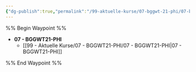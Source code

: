 ```yaml
---
{"dg-publish":true,"permalink":"/99-aktuelle-kurse/07-bggwt-21-phi/07-bggwt-21-phi/","dgHomeLink":true,"dgPassFrontmatter":false}
---
```



%% Begin Waypoint %%
- **07 - BGGWT21-PHI**
	- [[99 - Aktuelle Kurse/07 - BGGWT21-PHI/07 - BGGWT21-PHI|07 - BGGWT21-PHI]]

%% End Waypoint %%
